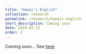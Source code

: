 ```yaml
---
title: "Hawaiʻi English"
collection: research
permalink: /research/hawaii-english
short_description: Coming soon
date: 2024-02-12
order: 2
---
```


Coming soon... See [here](/publications/hawaii-english)